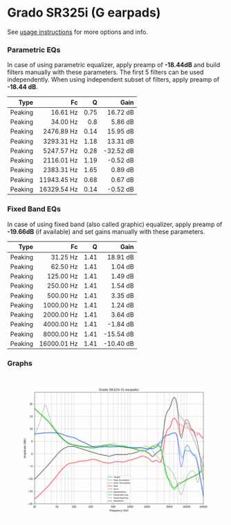# Grado SR325i (G earpads)
See [usage instructions](https://github.com/jaakkopasanen/AutoEq#usage) for more options and info.

### Parametric EQs
In case of using parametric equalizer, apply preamp of **-18.44dB** and build filters manually
with these parameters. The first 5 filters can be used independently.
When using independent subset of filters, apply preamp of **-18.44 dB**.

| Type    | Fc          |    Q | Gain      |
|--------:|------------:|-----:|----------:|
| Peaking | 16.61 Hz    | 0.75 | 16.72 dB  |
| Peaking | 34.00 Hz    | 0.8  | 5.86 dB   |
| Peaking | 2476.89 Hz  | 0.14 | 15.95 dB  |
| Peaking | 3293.31 Hz  | 1.18 | 13.31 dB  |
| Peaking | 5247.57 Hz  | 0.28 | -32.52 dB |
| Peaking | 2116.01 Hz  | 1.19 | -0.52 dB  |
| Peaking | 2383.31 Hz  | 1.65 | 0.89 dB   |
| Peaking | 11943.45 Hz | 0.68 | 0.67 dB   |
| Peaking | 16329.54 Hz | 0.14 | -0.52 dB  |

### Fixed Band EQs
In case of using fixed band (also called graphic) equalizer, apply preamp of **-19.66dB**
(if available) and set gains manually with these parameters.

| Type    | Fc          |    Q | Gain      |
|--------:|------------:|-----:|----------:|
| Peaking | 31.25 Hz    | 1.41 | 18.91 dB  |
| Peaking | 62.50 Hz    | 1.41 | 1.04 dB   |
| Peaking | 125.00 Hz   | 1.41 | 1.49 dB   |
| Peaking | 250.00 Hz   | 1.41 | 1.54 dB   |
| Peaking | 500.00 Hz   | 1.41 | 3.35 dB   |
| Peaking | 1000.00 Hz  | 1.41 | 1.24 dB   |
| Peaking | 2000.00 Hz  | 1.41 | 3.64 dB   |
| Peaking | 4000.00 Hz  | 1.41 | -1.84 dB  |
| Peaking | 8000.00 Hz  | 1.41 | -15.54 dB |
| Peaking | 16000.01 Hz | 1.41 | -10.40 dB |

### Graphs
![](./Grado%20SR325i%20(G%20earpads).png)